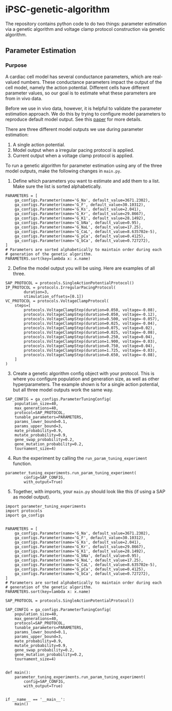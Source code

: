# iPSC-genetic-algorithm

The repository contains python code to do two things: parameter estimation via a genetic algorithm and voltage clamp protocol construction via genetic algorithm.  

## Parameter Estimation

### Purpose 
A cardiac cell model has several conductance parameters, which are real-valued numbers. These conductance parameters impact the output of the cell model, namely the action potential. Different cells have different parameter values, so our goal is to estimate what these parameters are from in vivo data.

Before we use in vivo data, however, it is helpful to validate the parameter estimation approach. We do this by trying to configure model parameters to reproduce default model output. See this [paper](https://journals.plos.org/ploscompbiol/article?id=10.1371/journal.pcbi.1004242) for more details.

There are three different model outputs we use during parameter estimation:
1. A single action potential.
2. Model output when a irregular pacing protocol is applied. 
3. Current output when a voltage clamp protocol is applied.

To run a genetic algorithm for parameter estimation using any of the three model outputs, make the following changes in `main.py`.

1. Define which parameters you want to estimate and add them to a list. Make sure the list is sorted alphabetically.
```
PARAMETERS = [
    ga_configs.Parameter(name='G_Na', default_value=3671.2302),
    ga_configs.Parameter(name='G_F', default_value=30.10312),
    ga_configs.Parameter(name='G_Ks', default_value=2.041),
    ga_configs.Parameter(name='G_Kr', default_value=29.8667),
    ga_configs.Parameter(name='G_K1', default_value=28.1492),
    ga_configs.Parameter(name='G_bNa', default_value=0.95),
    ga_configs.Parameter(name='G_NaL', default_value=17.25),
    ga_configs.Parameter(name='G_CaL', default_value=8.635702e-5),
    ga_configs.Parameter(name='G_pCa', default_value=0.4125),
    ga_configs.Parameter(name='G_bCa', default_value=0.727272),
]
# Parameters are sorted alphabetically to maintain order during each
# generation of the genetic algorithm.
PARAMETERS.sort(key=lambda x: x.name)
```

2. Define the model output you will be using. Here are examples of all three. 
```
SAP_PROTOCOL = protocols.SingleActionPotentialProtocol()
IP_PROTOCOL = protocols.IrregularPacingProtocol(
        duration=3,
        stimulation_offsets=[0.1])
VC_PROTOCOL = protocols.VoltageClampProtocol(
    steps=[
        protocols.VoltageClampStep(duration=0.050, voltage=-0.08),
        protocols.VoltageClampStep(duration=0.050, voltage=-0.12),
        protocols.VoltageClampStep(duration=0.500, voltage=-0.057),
        protocols.VoltageClampStep(duration=0.025, voltage=-0.04),
        protocols.VoltageClampStep(duration=0.075, voltage=0.02),
        protocols.VoltageClampStep(duration=0.025, voltage=-0.08),
        protocols.VoltageClampStep(duration=0.250, voltage=0.04),
        protocols.VoltageClampStep(duration=1.900, voltage=-0.03),
        protocols.VoltageClampStep(duration=0.750, voltage=0.04),
        protocols.VoltageClampStep(duration=1.725, voltage=-0.03),
        protocols.VoltageClampStep(duration=0.650, voltage=-0.08),
    ]
)
```
3. Create a genetic algorithm config object with your protocol. This is where you configure population and generation size, as well as other hyperparameters. The example shown is for a single action potential, but all three model outputs work the same way.
```
SAP_CONFIG = ga_configs.ParameterTuningConfig(
    population_size=40,
    max_generations=40,
    protocol=SAP_PROTOCOL,
    tunable_parameters=PARAMETERS,
    params_lower_bound=0.1,
    params_upper_bound=3,
    mate_probability=0.9,
    mutate_probability=0.9,
    gene_swap_probability=0.2,
    gene_mutation_probability=0.2,
    tournament_size=4)
```

4. Run the experiment by calling the `run_param_tuning_experiment` function.
```
parameter_tuning_experiments.run_param_tuning_experiment(
        config=SAP_CONFIG,
        with_output=True)
```

5. Together, with imports, your `main.py` should look like this (if using a SAP as model output).
```
import parameter_tuning_experiments
import protocols
import ga_configs


PARAMETERS = [
    ga_configs.Parameter(name='G_Na', default_value=3671.2302),
    ga_configs.Parameter(name='G_F', default_value=30.10312),
    ga_configs.Parameter(name='G_Ks', default_value=2.041),
    ga_configs.Parameter(name='G_Kr', default_value=29.8667),
    ga_configs.Parameter(name='G_K1', default_value=28.1492),
    ga_configs.Parameter(name='G_bNa', default_value=0.95),
    ga_configs.Parameter(name='G_NaL', default_value=17.25),
    ga_configs.Parameter(name='G_CaL', default_value=8.635702e-5),
    ga_configs.Parameter(name='G_pCa', default_value=0.4125),
    ga_configs.Parameter(name='G_bCa', default_value=0.727272),
]
# Parameters are sorted alphabetically to maintain order during each
# generation of the genetic algorithm.
PARAMETERS.sort(key=lambda x: x.name)

SAP_PROTOCOL = protocols.SingleActionPotentialProtocol()

SAP_CONFIG = ga_configs.ParameterTuningConfig(
    population_size=40,
    max_generations=40,
    protocol=SAP_PROTOCOL,
    tunable_parameters=PARAMETERS,
    params_lower_bound=0.1,
    params_upper_bound=3,
    mate_probability=0.9,
    mutate_probability=0.9,
    gene_swap_probability=0.2,
    gene_mutation_probability=0.2,
    tournament_size=4)


def main():
    parameter_tuning_experiments.run_param_tuning_experiment(
        config=SAP_CONFIG,
        with_output=True)


if __name__ == '__main__':
    main()
```



